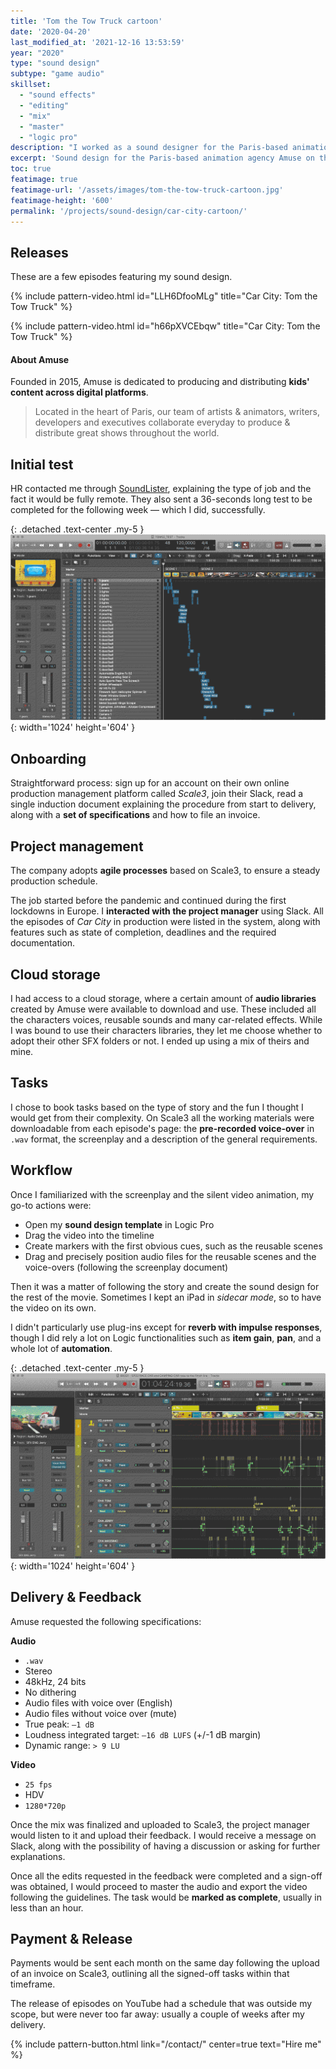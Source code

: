 ```yaml
---
title: 'Tom the Tow Truck cartoon'
date: '2020-04-20'
last_modified_at: '2021-12-16 13:53:59'
year: "2020"
type: "sound design"
subtype: "game audio"
skillset:
  - "sound effects"
  - "editing"
  - "mix"
  - "master"
  - "logic pro"
description: "I worked as a sound designer for the Paris-based animation agency Amuse on their acclaimed YouTube show Tom the Tow Truck, part of a series called Car City."
excerpt: 'Sound design for the Paris-based animation agency Amuse on their acclaimed YouTube show, part of a series called Car City.'
toc: true
featimage: true
featimage-url: '/assets/images/tom-the-tow-truck-cartoon.jpg'
featimage-height: '600'
permalink: '/projects/sound-design/car-city-cartoon/'
---
```

## Releases

These are a few episodes featuring my sound design.

{% include pattern-video.html id="LLH6DfooMLg" title="Car City: Tom the Tow Truck" %}

{% include pattern-video.html id="h66pXVCEbqw" title="Car City: Tom the Tow Truck" %}

<h4 class="text-uppercase">About Amuse</h4>

Founded in 2015, Amuse is dedicated to producing and distributing **kids' content across digital platforms**. 

> Located in the heart of Paris, our team of artists & animators, writers, developers and executives collaborate everyday to produce & distribute great shows throughout the world.

## Initial test

HR contacted me through [SoundLister](https://soundlister.com/portfolio/simone-silvestroni/), explaining the type of job and the fact it would be fully remote. They also sent a 36-seconds long test to be completed for the following week — which I did, successfully.

{: .detached .text-center .my-5 }
![Logic project for my initial test of Car City: Tom the Tow Track](/assets/images/carcity-test-logic.jpg){: width='1024' height='604' }

## Onboarding

Straightforward process: sign up for an account on their own online production management platform called _Scale3_, join their Slack, read a single induction document explaining the procedure from start to delivery, along with a **set of specifications** and how to file an invoice.

## Project management

The company adopts **agile processes** based on Scale3, to ensure a steady production schedule.

The job started before the pandemic and continued during the first lockdowns in Europe. I **interacted with the project manager** using Slack. All the episodes of _Car City_ in production were listed in the system, along with features such as state of completion, deadlines and the required documentation.

## Cloud storage

I had access to a cloud storage, where a certain amount of **audio libraries** created by Amuse were available to download and use. These included all the characters voices, reusable sounds and many car-related effects. While I was bound to use their characters libraries, they let me choose whether to adopt their other SFX folders or not. I ended up using a mix of theirs and mine.

## Tasks

I chose to book tasks based on the type of story and the fun I thought I would get from their complexity. On Scale3 all the working materials were downloadable from each episode's page: the **pre-recorded voice-over** in `.wav` format, the screenplay and a description of the general requirements.

## Workflow

Once I familiarized with the screenplay and the silent video animation, my go-to actions were:

- Open my **sound design template** in Logic Pro
- Drag the video into the timeline
- Create markers with the first obvious cues, such as the reusable scenes
- Drag and precisely position audio files for the reusable scenes and the voice-overs (following the screenplay document)

Then it was a matter of following the story and create the sound design for the rest of the movie. Sometimes I kept an iPad in _sidecar mode_, so to have the video on its own.

I didn't particularly use plug-ins except for **reverb with impulse responses**, though I did rely a lot on Logic functionalities such as **item gain**, **pan**, and a whole lot of **automation**.

{: .detached .text-center .my-5 }
![Logic project with automation for Car City: Tom the Tow Track](/assets/images/carcity-tom-logic.jpg){: width='1024' height='604' }

## Delivery & Feedback

Amuse requested the following specifications:

<p class="detached"><strong>Audio</strong></p>

- `.wav`
- Stereo
- 48kHz, 24 bits
- No dithering
- Audio files with voice over (English)
- Audio files without voice over (mute)
- True peak: `–1 dB`
- Loudness integrated target: `–16 dB LUFS` (+/-1 dB margin)
- Dynamic range: `> 9 LU`

**Video**

- `25 fps`
- HDV
- `1280*720p`

Once the mix was finalized and uploaded to Scale3, the project manager would listen to it and upload their feedback. I would receive a message on Slack, along with the possibility of having a discussion or asking for further explanations.

Once all the edits requested in the feedback were completed and a sign-off was obtained, I would proceed to master the audio  and export the video following the guidelines. The task would be **marked as complete**, usually in less than an hour.

## Payment & Release

Payments would be sent each month on the same day following the upload of an invoice on Scale3, outlining all the signed-off tasks within that timeframe.

The release of episodes on YouTube had a schedule that was outside my scope, but were never too far away: usually a couple of weeks after my delivery.

{% include pattern-button.html link="/contact/" center=true text="Hire me" %}